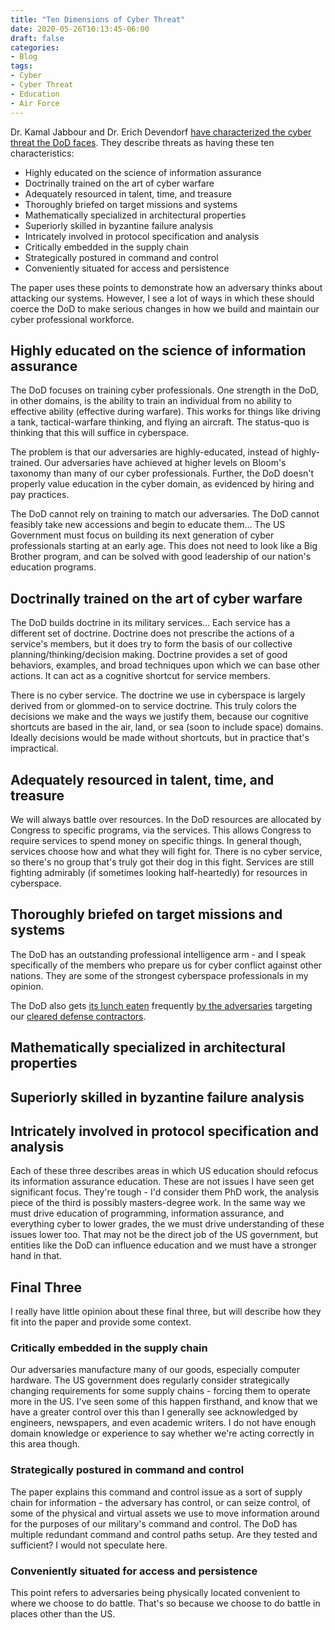 ```yaml
---
title: "Ten Dimensions of Cyber Threat"
date: 2020-05-26T10:13:45-06:00
draft: false
categories:
- Blog
tags:
- Cyber
- Cyber Threat
- Education
- Air Force
---
```


Dr. Kamal Jabbour and Dr. Erich Devendorf [have characterized the cyber threat the DoD faces](https://cyberdefensereview.army.mil/Portals/6/Documents/CDR%20Journal%20Articles/Cyber%20Threat%20Characterization_Jabbour_Devendorf.pdf?ver=2018-07-31-093724-720).  They describe threats as having these ten characteristics:

- Highly educated on the science of information assurance
- Doctrinally trained on the art of cyber warfare
- Adequately resourced in talent, time, and treasure
- Thoroughly briefed on target missions and systems
- Mathematically specialized in architectural properties
- Superiorly skilled in byzantine failure analysis
- Intricately involved in protocol specification and analysis
- Critically embedded in the supply chain
- Strategically postured in command and control
- Conveniently situated for access and persistence

The paper uses these points to demonstrate how an adversary thinks about attacking our systems.  However, I see a lot of ways in which these should coerce the DoD to make serious changes in how we build and maintain our cyber professional workforce.

<!--more-->

## Highly educated on the science of information assurance

The DoD focuses on training cyber professionals.  One strength in the DoD, in other domains, is the ability to train an individual from no ability to effective ability (effective during warfare).  This works for things like driving a tank, tactical-warfare thinking, and flying an aircraft.  The status-quo is thinking that this will suffice in cyberspace.

The problem is that our adversaries are highly-educated, instead of highly-trained.  Our adversaries have achieved at higher levels on Bloom's taxonomy than many of our cyber professionals.  Further, the DoD doesn't properly value education in the cyber domain, as evidenced by hiring and pay practices.

The DoD cannot rely on training to match our adversaries.  The DoD cannot feasibly take new accessions and begin to educate them...  The US Government must focus on building its next generation of cyber professionals starting at an early age.  This does not need to look like a Big Brother program, and can be solved with good leadership of our nation's education programs.

## Doctrinally trained on the art of cyber warfare

The DoD builds doctrine in its military services...  Each service has a different set of doctrine.  Doctrine does not prescribe the actions of a service's members, but it does try to form the basis of our collective planning/thinking/decision making.  Doctrine provides a set of good behaviors, examples, and broad techniques upon which we can base other actions.  It can act as a cognitive shortcut for service members.

There is no cyber service.  The doctrine we use in cyberspace is largely derived from or glommed-on to service doctrine.  This truly colors the decisions we make and the ways we justify them, because our cognitive shortcuts are based in the air, land, or sea (soon to include space) domains.  Ideally decisions would be made without shortcuts, but in practice that's impractical.

## Adequately resourced in talent, time, and treasure

We will always battle over resources.  In the DoD resources are allocated by Congress to specific programs, via the services.  This allows Congress to require services to spend money on specific things.  In general though, services choose how and what they will fight for.  There is no cyber service, so there's no group that's truly got their dog in this fight.  Services are still fighting admirably (if sometimes looking half-heartedly) for resources in cyberspace.

## Thoroughly briefed on target missions and systems

The DoD has an outstanding professional intelligence arm - and I speak specifically of the members who prepare us for cyber conflict against other nations.  They are some of the strongest cyberspace professionals in my opinion.

The DoD also gets [its lunch eaten](https://www.reuters.com/article/us-usa-defense-hackers/exclusive-hackers-breached-u-s-defense-contractors-idUSTRE74Q6VY20110527) frequently [by the adversaries](https://www.washingtonpost.com/world/national-security/china-hacked-a-navy-contractor-and-secured-a-trove-of-highly-sensitive-data-on-submarine-warfare/2018/06/08/6cc396fa-68e6-11e8-bea7-c8eb28bc52b1_story.html) targeting our [cleared defense contractors](https://breakingdefense.com/2019/07/china-cyber-attacks-on-afspc-contractors-stealing-us-blind/).

## Mathematically specialized in architectural properties

## Superiorly skilled in byzantine failure analysis

## Intricately involved in protocol specification and analysis

Each of these three describes areas in which US education should refocus its information assurance education.  These are not issues I have seen get significant focus.  They're tough - I'd consider them PhD work, the analysis piece of the third is possibly masters-degree work.  In the same way we must drive education of programming, information assurance, and everything cyber to lower grades, the we must drive understanding of these issues lower too.  That may not be the direct job of the US government, but entities like the DoD can influence education and we must have a stronger hand in that.

## Final Three

I really have little opinion about these final three, but will describe how they fit into the paper and provide some context.

### Critically embedded in the supply chain

Our adversaries manufacture many of our goods, especially computer hardware.  The US government does regularly consider strategically changing requirements for some supply chains - forcing them to operate more in the US.  I've seen some of this happen firsthand, and know that we have a greater control over this than I generally see acknowledged by engineers, newspapers, and even academic writers.  I do not have enough domain knowledge or experience to say whether we're acting correctly in this area though.

### Strategically postured in command and control

The paper explains this command and control issue as a sort of supply chain for information - the adversary has control, or can seize control, of some of the physical and virtual assets we use to move information around for the purposes of our military's command and control.  The DoD has multiple redundant command and control paths setup.  Are they tested and sufficient?  I would not speculate here.

### Conveniently situated for access and persistence

This point refers to adversaries being physically located convenient to where we choose to do battle.  That's so because we choose to do battle in places other than the US.
